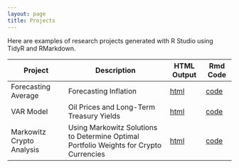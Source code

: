 ```yaml
---
layout: page
title: Projects
---
```


Here are examples of research projects generated with R Studio using TidyR and RMarkdown.

Project | Description | HTML Output | Rmd Code
--- | --- | --- | ---
Forecasting Average | Forecasting Inflation | [html](https://MikeMargolis1.github.io/ForecastingProject1/) | [code](https://github.com/MikeMargolis1/ForecastingProject1)
VAR Model | Oil Prices and Long-Term Treasury Yields | [html](https://MikeMargolis1.github.io/VarModel/) | [code](https://github.com/MikeMargolis1/VarModel)
Markowitz Crypto Analysis | Using Markowitz Solutions to Determine Optimal Portfolio Weights for Crypto Currencies | [html](https://MikeMargolis1.github.io/MPT-fpr-Crypto/) | [code](https://github.com/MikeMargolis1/MPT-fpr-Crypto)
